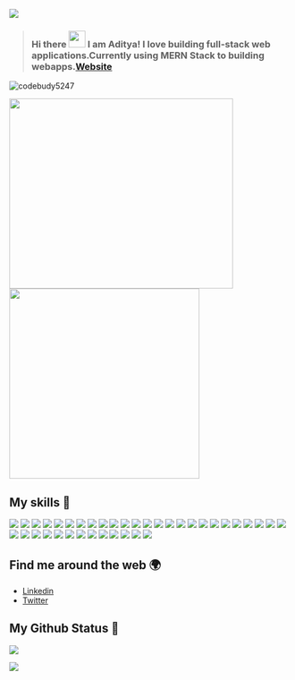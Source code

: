 ![](https://readme-typing-svg.herokuapp.com?font=Montserrat&color=49D3DF&lines=I'm+a+FullStack+Web+Developer;I'm+a+Backend+Developer;I'm+a+Frontend+Developer)

> ### Hi there <img src="https://raw.githubusercontent.com/MartinHeinz/MartinHeinz/master/wave.gif" width="30px"> I am Aditya! I love building full-stack web applications.Currently using MERN Stack to building webapps.[Website]()

<p align="left"> <img src="https://komarev.com/ghpvc/?username=codebudy5247" alt="codebudy5247" /> </p>
 
<a href="https://github.com/codebudy5247/github-readme-stats">
<p align="left">
  <img src="https://github.com/ShyamPraveenSingh/ShyamPraveenSingh/blob/master/me.gif" width=400 height=340>
  <img src="https://github.com/ShyamPraveenSingh/ShyamPraveenSingh/blob/master/new.gif" height=340/>
</p>
</a>

## My skills 🚀

![](https://img.shields.io/badge/HTML5-E34F26?style=for-the-badge&logo=html5&logoColor=white)
![](https://img.shields.io/badge/JavaScript-F7DF1E?style=for-the-badge&logo=javascript&logoColor=black)
![](https://img.shields.io/badge/TypeScript-007ACC?style=for-the-badge&logo=typescript&logoColor=white)
![](https://img.shields.io/badge/C-00599C?style=for-the-badge&logo=c&logoColor=white)
![](https://img.shields.io/badge/C%2B%2B-00599C?style=for-the-badge&logo=c%2B%2B&logoColor=white)
![](https://img.shields.io/badge/PostgreSQL-316192?style=for-the-badge&logo=postgresql&logoColor=white)
![](https://img.shields.io/badge/redis-%23DD0031.svg?&style=for-the-badge&logo=redis&logoColor=white)
![](https://img.shields.io/badge/Jest-C21325?style=for-the-badge&logo=jest&logoColor=white)
![](https://img.shields.io/badge/npm-CB3837?style=for-the-badge&logo=npm&logoColor=white)
![](https://img.shields.io/badge/styled--components-DB7093?style=for-the-badge&logo=styled-components&logoColor=white)
![](https://img.shields.io/badge/React_Router-CA4245?style=for-the-badge&logo=react-router&logoColor=white)
![](https://img.shields.io/badge/GraphQl-E10098?style=for-the-badge&logo=graphql&logoColor=white)
![](https://img.shields.io/badge/Docker-2CA5E0?style=for-the-badge&logo=docker&logoColor=white)
![](https://img.shields.io/badge/firebase-ffca28?style=for-the-badge&logo=firebase&logoColor=black)
![](https://img.shields.io/badge/Postman-FF6C37?style=for-the-badge&logo=Postman&logoColor=white)
![](https://img.shields.io/badge/Insomnia-5849be?style=for-the-badge&logo=Insomnia&logoColor=white)
![](https://img.shields.io/badge/Jenkins-D24939?style=for-the-badge&logo=Jenkins&logoColor=white)
![](https://img.shields.io/badge/Nginx-009639?style=for-the-badge&logo=nginx&logoColor=white)
![](https://img.shields.io/badge/Linux-FCC624?style=for-the-badge&logo=linux&logoColor=black)
![](https://img.shields.io/badge/Ubuntu-E95420?style=for-the-badge&logo=ubuntu&logoColor=white)
![](https://img.shields.io/badge/Windows-0078D6?style=for-the-badge&logo=windows&logoColor=white)
![](https://img.shields.io/badge/iOS-000000?style=for-the-badge&logo=ios&logoColor=white)
![](https://img.shields.io/badge/Visual_Studio_Code-0078D4?style=for-the-badge&logo=visual%20studio%20code&logoColor=white)
![](https://img.shields.io/badge/sublime_text-%23575757.svg?&style=for-the-badge&logo=sublime-text&logoColor=important)
![](https://img.shields.io/badge/VIM-%2311AB00.svg?&style=for-the-badge&logo=vim&logoColor=white)
![](https://img.shields.io/badge/Node.js-43853D?style=for-the-badge&logo=node.js&logoColor=white)
![](https://img.shields.io/badge/CSS3-1572B6?style=for-the-badge&logo=css3&logoColor=white)
![](https://img.shields.io/badge/Sass-CC6699?style=for-the-badge&logo=sass&logoColor=white)
![](https://img.shields.io/badge/Markdown-000000?style=for-the-badge&logo=markdown&logoColor=white)
![](https://img.shields.io/badge/Express.js-404D59?style=for-the-badge)
![](https://img.shields.io/badge/React-20232A?style=for-the-badge&logo=react&logoColor=61DAFB)
![](https://img.shields.io/badge/Bootstrap-563D7C?style=for-the-badge&logo=bootstrap&logoColor=white)
![](https://img.shields.io/badge/Material--UI-0081CB?style=for-the-badge&logo=material-ui&logoColor=white)
![](https://img.shields.io/badge/Redux-593D88?style=for-the-badge&logo=redux&logoColor=white)
![](https://img.shields.io/badge/jQuery-0769AD?style=for-the-badge&logo=jquery&logoColor=white)
![](https://img.shields.io/badge/Netlify-00C7B7?style=for-the-badge&logo=netlify&logoColor=white)
![](https://img.shields.io/badge/MongoDB-4EA94B?style=for-the-badge&logo=mongodb&logoColor=white)
![](https://img.shields.io/badge/Heroku-430098?style=for-the-badge&logo=heroku&logoColor=white)


## Find me around the web 🌍

- [Linkedin](https://www.linkedin.com/in/aditya-shekhar-937974166)
- [Twitter](https://twitter.com/@adityas44310622)

## My Github Status 🦸

![](https://github-readme-stats.vercel.app/api?username=codebudy5247&show_icons=true&bg_color=45,fc00ff,00dbde&title_color=fff&text_color=fff)



<a href="https://github.com/codebudy5247/github-readme-stats">
  <img align="center" src="https://github-readme-stats.vercel.app/api/top-langs/?username=codebudy5247&layout=compact&theme=radical" />
</a>


<!-- [![](https://github-readme-stats.vercel.app/api/pin/?username=codebudy5247&repo=Blog-App-API&bg_color=45,fc00ff,00dbde&title_color=fff&text_color=fff)](https://github.com/codebudy5247/Blog-App-API)]<p align="left">

[![](https://github-readme-stats.vercel.app/api/pin/?username=codebudy5247&repo=MERN-Auth-Boilerplate-Context-JWT&bg_color=45,fc00ff,00dbde&title_color=fff&text_color=fff)](https://github.com/codebudy5247/MERN-Auth-Boilerplate-Context-JWT)]

[![](https://github-readme-stats.vercel.app/api/pin/?username=codebudy5247&repo=contact-keeper-api&bg_color=45,fc00ff,00dbde&title_color=fff&text_color=fff)](https://github.com/codebudy5247/contact-keeper-api)] -->


